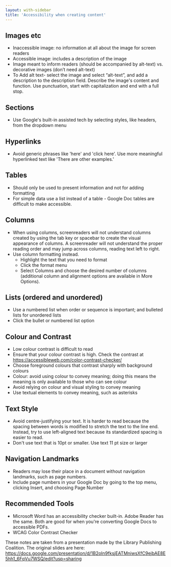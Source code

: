 ```yaml
---
layout: with-sidebar
title: 'Accessibility when creating content'
---
```


## Images etc
- Inaccessible image: no information at all about the image for screen readers
- Accessible image: includes a description of the image
- Image meant to inform readers (should be accompanied by alt-text) vs. decorative images (don’t need alt-text)
- To Add alt text- select the image and select “alt-text”, and add a description to the description field. Describe the image's content and function. Use punctuation, start with capitalization and end with a full stop.

## Sections
- Use Google's built-in assisted tech by selecting styles, like headers, from the dropdown menu

## Hyperlinks
- Avoid generic phrases like 'here' and 'click here'. Use more meaningful hyperlinked text like 'There are other examples.'

## Tables
- Should only be used to present information and not for adding formatting
- For simple data use a list instead of a table - Google Doc tables are difficult to make accessible.

## Columns
- When using columns, screenreaders will not understand columns created by using the tab key or spacebar to create the visual appearance of columns. A screenreader will not understand the proper reading order and may jump across columns, reading text left to right.
- Use column formatting instead. 
  - Highlight the text that you need to format
  - Click the format menu
  - Select Columns and choose the desired number of columns (additional column and alignment options are available in More Options).

## Lists (ordered and unordered)
- Use a numbered list when order or sequence is important; and bulleted lists for unordered lists
- Click the bullet or numbered list option

## Colour and Contrast
- Low colour contrast is difficult to read
- Ensure that your colour contrast is high. Check the contrast at https://accessibleweb.com/color-contrast-checker/
- Choose foreground colours that contrast sharply with background colours
- Colour: avoid using colour to convey meaning; doing this means the meaning is only available to those who can see colour
- Avoid relying on colour and visual styling to convey meaning
- Use textual elements to convey meaning, such as asterisks

## Text Style
- Avoid centre-justifying your text. It is harder to read because the spacing between words is modified to stretch the text to the line end. Instead, try to use left-aligned text because its standardized spacing is easier to read.
- Don't use text that is 10pt or smaller. Use text 11 pt size or larger

## Navigation Landmarks
- Readers may lose their place in a document without navigation landmarks, such as page numbers.
- Include page numbers in your Google Doc by going to the top menu, clicking Insert, and choosing Page Number

## Recommended Tools
- Microsoft Word has an accessibility checker built-in. Adobe Reader has the same. Both are good for when you're converting Google Docs to accessible PDFs.
- WCAG Color Contrast Checker

These notes are taken from a presentation made by the Library Publishing Coalition. The original slides are here: https://docs.google.com/presentation/d/1B2oIn9fksjEATMniwsXfC9ejbAE8E5hh1_6FqVu7WSQ/edit?usp=sharing 
